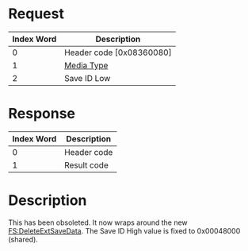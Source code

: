 # Request

| Index Word | Description                                            |
|------------|--------------------------------------------------------|
| 0          | Header code \[0x08360080\]                             |
| 1          | [Media Type](Filesystem_services#MediaType "wikilink") |
| 2          | Save ID Low                                            |

# Response

| Index Word | Description |
|------------|-------------|
| 0          | Header code |
| 1          | Result code |

# Description

This has been obsoleted. It now wraps around the new
[FS:DeleteExtSaveData](FS:DeleteExtSaveData "wikilink"). The Save ID
High value is fixed to 0x00048000 (shared).